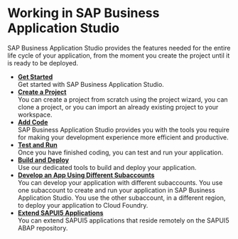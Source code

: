 <!-- loiobfc517841be24ccb93ad64a31eb53e35 -->

# Working in SAP Business Application Studio

SAP Business Application Studio provides the features needed for the entire life cycle of your application, from the moment you create the project until it is ready to be deployed.

-   **[Get Started](get-started-826b587.md "Get started with SAP Business Application Studio.")**  
Get started with SAP Business Application Studio.
-   **[Create a Project](create-a-project-fa59c5a.md "You can create a project from scratch using the project wizard, you can clone a
		project, or you can import an already existing project to your workspace.")**  
You can create a project from scratch using the project wizard, you can clone a project, or you can import an already existing project to your workspace.
-   **[Add Code](add-code-5126b9b.md "SAP Business Application Studio provides you with
		the tools you require for making your development experience more efficient and
		productive.")**  
SAP Business Application Studio provides you with the tools you require for making your development experience more efficient and productive.
-   **[Test and Run](test-and-run-9a16a55.md "Once you have finished coding, you can test and run your application.")**  
Once you have finished coding, you can test and run your application.
-   **[Build and Deploy](build-and-deploy-d5e4d02.md "Use our dedicated tools to build and deploy your application.")**  
Use our dedicated tools to build and deploy your application.
-   **[Develop an App Using Different Subaccounts](develop-an-app-using-different-subaccounts-145150e.md "You can develop your application with different subaccounts. You use one subaccount to
		create and run your application in SAP Business Application Studio. You use the other
		subaccount, in a different region, to deploy your application to Cloud Foundry.")**  
You can develop your application with different subaccounts. You use one subaccount to create and run your application in SAP Business Application Studio. You use the other subaccount, in a different region, to deploy your application to Cloud Foundry.
-   **[Extend SAPUI5 Applications](extend-sapui5-applications-47c6ad8.md "You can extend SAPUI5 applications
		that
		reside remotely on the SAPUI5 ABAP repository.")**  
You can extend SAPUI5 applications that reside remotely on the SAPUI5 ABAP repository.

